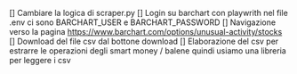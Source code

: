 [] Cambiare la logica di scraper.py
    [] Login su barchart con playwrith nel file .env ci sono BARCHART_USER e BARCHART_PASSWORD
    [] Navigazione verso la pagina https://www.barchart.com/options/unusual-activity/stocks
    [] Download del file csv dal bottone <a class="toolbar-button download ng-isolate-scope" data-bc-download-button="  Unusual Stock Options Activity  "> <i class="bc-glyph-download"></i> <span>download</span></a>
    [] Elaborazione del csv per estrarre le operazioni degli smart money / balene quindi usiamo una libreria per leggere i csv